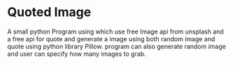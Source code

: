 # Quoted Image
A small python Program using which use free Image api from unsplash and a free api for quote and generate a image using both random image and quote using python library Pillow.
program can also generate random image and user can specify how many images to grab.
